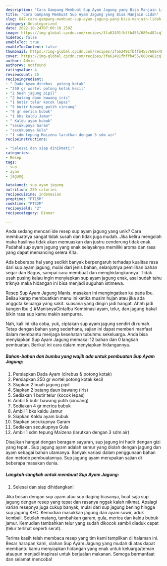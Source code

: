 ```yaml
---
description: "Cara Gampang Membuat Sup Ayam Jagung yang Bisa Manjain Lidah"
title: "Cara Gampang Membuat Sup Ayam Jagung yang Bisa Manjain Lidah"
slug: 647-cara-gampang-membuat-sup-ayam-jagung-yang-bisa-manjain-lidah
category: Uncategorized
date: 2022-10-24T07:00:10.250Z
image: https://img-global.cpcdn.com/recipes/3fa62491fbffb455/680x482cq70/sup-ayam-jagung-foto-resep-utama.jpg
hideToc: false
enableToc: true
enableTocContent: false
thumbnail: https://img-global.cpcdn.com/recipes/3fa62491fbffb455/680x482cq70/sup-ayam-jagung-foto-resep-utama.jpg
cover: https://img-global.cpcdn.com/recipes/3fa62491fbffb455/680x482cq70/sup-ayam-jagung-foto-resep-utama.jpg
author: Admin
authorAv: notfound
ratingvalue: 4
reviewcount: 25
recipeingredient:
- " Dada Ayam direbus  potong kotak"
- "250 gr wortel potong kotak kecil"
- "2 buah jagung pipil"
- "2 batang daun bawang iris"
- "1 butir telur kocok lepas"
- "5 butir bawang putih cincang"
- "4 gr merica bubuk"
- "1 bks kaldu Jamur"
- " Kaldu ayam bubuk"
- "secukupnya Garam"
- "secukupnya Gula"
- "1 sdm tepung Maizena larutkan dengan 3 sdm air"
recipeinstructions:

- "Selesai dan siap dinikmati!"
categories:
- Resep
tags:
- sup
- ayam
- jagung

katakunci: sup ayam jagung 
nutrition: 289 calories
recipecuisine: Indonesian
preptime: "PT15M"
cooktime: "PT32M"
recipeyield: "2"
recipecategory: Dinner

---
```





Anda sedang mencari ide resep sup ayam jagung yang unik? Cara membuatnya sangat tidak susah dan tidak juga mudah. Jika keliru mengolah maka hasilnya tidak akan memuaskan dan justru cenderung tidak enak. Padahal sup ayam jagung yang enak selayaknya memiliki aroma dan rasa yang dapat memancing selera Kita.





Ada beberapa hal yang sedikit banyak berpengaruh terhadap kualitas rasa dari sup ayam jagung, mulai dari jenis bahan, selanjutnya pemilihan bahan segar dan Bagus, sampai cara membuat dan menghidangkannya. Tidak usah pusing kalau ingin menyiapkan sup ayam jagung enak,      asal sudah tahu triknya maka hidangan ini bisa menjadi suguhan istimewa.














Resep Sup Ayam Jagung Manis. masakan ini mengingatkan ku pada Ibu. Beliau kerap membuatkan menu ini ketika musim hujan atau jika ada anggota keluarga yang sakit. suasana yang dingin jadi hangat. Ahhh jadi kangen Ibu ;) #ManisnyaCintaIbu Kombinasi ayam, telur, dan jagung bakal bikin rasa sup kamu makin sempurna.






Nah, kali ini kita coba, yuk, ciptakan sup ayam jagung sendiri di rumah. Tetap dengan bahan yang sederhana, sajian ini dapat memberi manfaat dalam membantu menjaga kesehatan tubuhmu sekeluarga. Anda bisa menyiapkan Sup Ayam Jagung memakai 12 bahan dan 0 langkah pembuatan. Berikut ini cara dalam menyiapkan hidangannya.

<!--inarticleads1-->

##### Bahan-bahan dan bumbu yang wajib ada untuk pembuatan Sup Ayam Jagung:

1. Persiapkan  Dada Ayam (direbus &amp; potong kotak)
1. Persiapkan 250 gr wortel potong kotak kecil
1. Siapkan 2 buah jagung pipil
1. Siapkan 2 batang daun bawang (iris)
1. Sediakan 1 butir telur (kocok lepas)
1. Ambil 5 butir bawang putih (cincang)
1. Sediakan 4 gr merica bubuk
1. Ambil 1 bks kaldu Jamur
1. Siapkan  Kaldu ayam bubuk
1. Siapkan secukupnya Garam
1. Sediakan secukupnya Gula
1. Ambil 1 sdm tepung Maizena (larutkan dengan 3 sdm air)


Disajikan hangat dengan beragam sayuran, sup jagung ini hadir dengan gizi yang tepat.. Sup jagung ayam adalah semur yang diolah dengan jagung dan ayam sebagai bahan utamanya. Banyak variasi dalam penggunaan bahan dan metode pembuatannya. Sup jagung ayam merupakan sajian di beberapa masakan dunia. 

<!--inarticleads2-->

##### Langkah-langkah untuk membuat Sup Ayam Jagung:


1. Selesai dan siap dihidangkan!

Jika bosan dengan sup ayam atau sup daging biasanya, buat saja sup jagung dengan resep yang tepat dan rasanya nggak kalah nikmat. Apalagi varian resepnya juga cukup banyak, mulai dari sup jagung bening hingga sup jagung KFC. Kemudian masukkan jagung dan ayam suwir, aduk kembali. Setelah matang, tambahkan garam, gula, merica dan kaldu bubuk jamur. Kemudian tambahkan telur yang sudah dikocok sambil diaduk cepat (telur terlihat seperti serat). 

Terima kasih telah membaca resep yang tim kami tampilkan di halaman ini. Besar harapan kami, olahan Sup Ayam Jagung yang mudah di atas dapat membantu kamu menyiapkan hidangan yang enak untuk keluarga/teman ataupun menjadi inspirasi untuk berjualan makanan. Semoga bermanfaat dan selamat mencoba!
